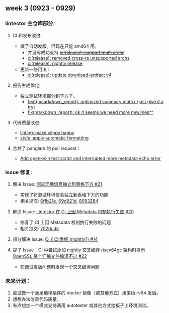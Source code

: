 ## week 3 (0923 - 0929)

### lintestor 主仓库部分:

1. CI 和发布改进:
    - 做了自动发版。但现在只能 amd64 用。
      - 并没有成功支持 ~~[ci(release): support multi archs](https://github.com/255doesnotexist/lintestor/commit/4fe3062)~~
      - [ci(release): removed cross-rs unsupported archs](https://github.com/255doesnotexist/lintestor/commit/d926bb1)
      - [ci(release): nightly release](https://github.com/255doesnotexist/lintestor/commit/47ddaf1)
    - 更新一些用法：
      - [ci(release): update download-artifact v4](https://github.com/255doesnotexist/lintestor/commit/6e3ca51)

2. 报告生成优化:
   - 独立测试环境部分到下方了。
     - [feat(maarkdown_report): optimized summary matrix (just give it a try)](https://github.com/255doesnotexist/lintestor/commit/6ffb21e)
     - [fix(markdown_report): ok it seems we need more newlines^^](https://github.com/255doesnotexist/lintestor/commit/69d921d)

3. 代码质量改进:
   - [linting: make clippy happy](https://github.com/255doesnotexist/lintestor/commit/573aee8)
   - [style: apply automatic formatting](https://github.com/255doesnotexist/lintestor/commit/5aeec47)

4. 合并了 panglars 的 pull request：
    - [Add openkylin test script and interrupted more metadata echo error](https://github.com/255doesnotexist/lintestor/pull/23)

### Issue 修复:

1. 解决 Issue: [测试环境信息独立到表格下方 #21](https://github.com/255doesnotexist/lintestor/issues/21)
   - 实现了将测试环境信息独立到表格下方的功能
   - 相关提交: [6ffb21e](https://github.com/255doesnotexist/lintestor/commit/6ffb21e), [69d921d](https://github.com/255doesnotexist/lintestor/commit/69d921d), [8093284](https://github.com/255doesnotexist/lintestor/commit/8093284)

2. 解决 Issue: [Lintestor 在 CI 上因 Metadata 机制执行失败 #20](https://github.com/255doesnotexist/lintestor/issues/20)
   - 修复了 CI 上因 Metadata 机制执行失败的问题
   - 相关提交: [7020cd5](https://github.com/255doesnotexist/lintestor/commit/7020cd5)

3. 部分解决 Issue: [CI 自动发版 (nightly?) #14](https://github.com/255doesnotexist/lintestor/issues/14) 
4. 提了 Issue：[CI 中尝试添加 nightly 交叉编译 riscv64gc 架构时提示 OpenSSL 某个汇编文件编译不过 #22
](https://github.com/255doesnotexist/lintestor/issues/22)
    - 在调试发版问题时发现一个交叉编译问题

### 未来计划：

1. 尝试做一个满足编译条件的 docker 镜像（或其他方式）用来给 rv64 发版。
2. 想想办法改善代码质量。
3. 有点想加一个模式支持调用 autotester 或其他方式给板子上环境测试。